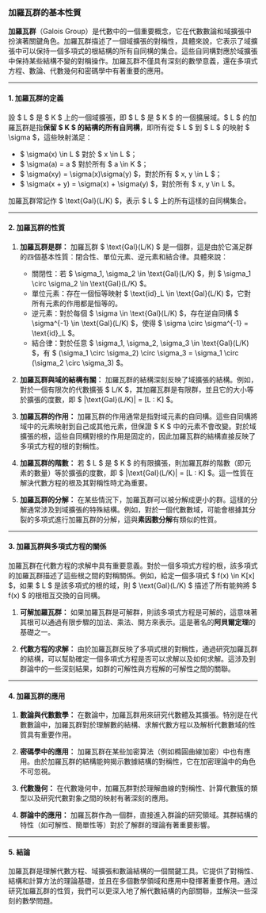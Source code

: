### **加羅瓦群的基本性質**

**加羅瓦群**（Galois Group）是代數中的一個重要概念，它在代數數論和域擴張中扮演著關鍵角色。加羅瓦群描述了一個域擴張的對稱性，具體來說，它表示了域擴張中可以保持一個多項式的根結構的所有自同構的集合。這些自同構對應於域擴張中保持某些結構不變的對稱操作。加羅瓦群不僅具有深刻的數學意義，還在多項式方程、數論、代數幾何和密碼學中有著重要的應用。

---

#### **1. 加羅瓦群的定義**

設 $ L $ 是 $ K $ 上的一個域擴張，即 $ L $ 是 $ K $ 的一個擴展域。$ L $ 的加羅瓦群是指**保留 $ K $ 的結構的所有自同構**，即所有從 $ L $ 到 $ L $ 的映射 $ \sigma $，這些映射滿足：
- $ \sigma(x) \in L $ 對於 $ x \in L $；
- $ \sigma(a) = a $ 對於所有 $ a \in K $；
- $ \sigma(xy) = \sigma(x)\sigma(y) $，對於所有 $ x, y \in L $；
- $ \sigma(x + y) = \sigma(x) + \sigma(y) $，對於所有 $ x, y \in L $。

加羅瓦群常記作 $ \text{Gal}(L/K) $，表示 $ L $ 上的所有這樣的自同構集合。

---

#### **2. 加羅瓦群的性質**

1. **加羅瓦群是群：**
   加羅瓦群 $ \text{Gal}(L/K) $ 是一個群，這是由於它滿足群的四個基本性質：閉合性、單位元素、逆元素和結合律。具體來說：
   - 關閉性：若 $ \sigma_1, \sigma_2 \in \text{Gal}(L/K) $，則 $ \sigma_1 \circ \sigma_2 \in \text{Gal}(L/K) $。
   - 單位元素：存在一個恒等映射 $ \text{id}_L \in \text{Gal}(L/K) $，它對所有元素的作用都是恒等的。
   - 逆元素：對於每個 $ \sigma \in \text{Gal}(L/K) $，存在逆自同構 $ \sigma^{-1} \in \text{Gal}(L/K) $，使得 $ \sigma \circ \sigma^{-1} = \text{id}_L $。
   - 結合律：對於任意 $ \sigma_1, \sigma_2, \sigma_3 \in \text{Gal}(L/K) $，有 $ (\sigma_1 \circ \sigma_2) \circ \sigma_3 = \sigma_1 \circ (\sigma_2 \circ \sigma_3) $。

2. **加羅瓦群與域的結構有關：**
   加羅瓦群的結構深刻反映了域擴張的結構。例如，對於一個有限次的代數擴張 $ L/K $，其加羅瓦群是有限群，並且它的大小等於擴張的度數，即 $ |\text{Gal}(L/K)| = [L : K] $。

3. **加羅瓦群的作用：**
   加羅瓦群的作用通常是指對域元素的自同構。這些自同構將域中的元素映射到自己或其他元素，但保證 $ K $ 中的元素不會改變。對於域擴張的根，這些自同構對根的作用是固定的，因此加羅瓦群的結構直接反映了多項式方程的根的對稱性。

4. **加羅瓦群的階數：**
   若 $ L $ 是 $ K $ 的有限擴張，則加羅瓦群的階數（即元素的數量）等於擴張的度數，即 $ |\text{Gal}(L/K)| = [L : K] $。這一性質在解決代數方程的根及其對稱性時尤為重要。

5. **加羅瓦群的分解：**
   在某些情況下，加羅瓦群可以被分解成更小的群。這樣的分解通常涉及到域擴張的特殊結構。例如，對於一個代數數域，可能會根據其分裂的多項式進行加羅瓦群的分解，這與**素因數分解**有類似的性質。

---

#### **3. 加羅瓦群與多項式方程的關係**

加羅瓦群在代數方程的求解中具有重要意義。對於一個多項式方程的根，該多項式的加羅瓦群描述了這些根之間的對稱關係。例如，給定一個多項式 $ f(x) \in K[x] $，如果 $ L $ 是該多項式的根的域，則 $ \text{Gal}(L/K) $ 描述了所有能夠將 $ f(x) $ 的根相互交換的自同構。

1. **可解加羅瓦群：**
   如果加羅瓦群是可解群，則該多項式方程是可解的，這意味著其根可以通過有限步驟的加法、乘法、開方來表示。這是著名的**阿貝爾定理**的基礎之一。

2. **代數方程的求解：**
   由於加羅瓦群反映了多項式根的對稱性，通過研究加羅瓦群的結構，可以幫助確定一個多項式方程是否可以求解以及如何求解。這涉及到群論中的一些深刻結果，如群的可解性與方程解的可解性之間的關聯。

---

#### **4. 加羅瓦群的應用**

1. **數論與代數數學：**
   在數論中，加羅瓦群用來研究代數體及其擴張。特別是在代數數論中，加羅瓦群對於理解數的結構、求解代數方程以及解析代數數域的性質具有重要作用。

2. **密碼學中的應用：**
   加羅瓦群在某些加密算法（例如橢圓曲線加密）中也有應用。由於加羅瓦群的結構能夠揭示數據結構的對稱性，它在加密理論中的角色不可忽視。

3. **代數幾何：**
   在代數幾何中，加羅瓦群對於理解曲線的對稱性、計算代數簇的類型以及研究代數對象之間的映射有著深刻的應用。

4. **群論中的應用：**
   加羅瓦群作為一個群，直接進入群論的研究領域。其群結構的特性（如可解性、簡單性等）對於了解群的理論有著重要影響。

---

#### **5. 結論**

加羅瓦群是理解代數方程、域擴張和數論結構的一個關鍵工具。它提供了對稱性、結構和計算方法的理論基礎，並且在多個數學領域和應用中發揮著重要作用。通过研究加羅瓦群的性質，我們可以更深入地了解代數結構的內部關聯，並解決一些深刻的數學問題。